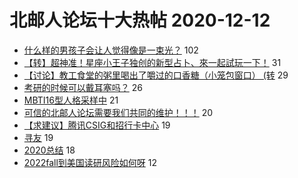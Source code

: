 # 北邮人论坛十大热帖 2020-12-12

- [什么样的男孩子会让人觉得像是一束光？](https://bbs.byr.cn/article/Talking/6246865) 102
- [【转】超神准！星座小王子独创的新型占卜、來一起試玩一下！](https://bbs.byr.cn/article/Constellations/326533) 31
- [【讨论】教工食堂的粥里喝出了嚼过的口香糖（小笼包窗口） (转](https://bbs.byr.cn/article/Food/509629) 29
- [考研的时候可以戴耳塞吗？](https://bbs.byr.cn/article/AimGraduate/1199865) 26
- [MBTI16型人格采样中](https://bbs.byr.cn/article/PsyHealthOnline/55373) 21
- [可信的北邮人论坛需要我们共同的维护！！！](https://bbs.byr.cn/article/Picture/3278381) 20
- [【求建议】腾讯CSIG和招行卡中心](https://bbs.byr.cn/article/Job/2118763) 19
- [寻友](https://bbs.byr.cn/article/Shandong/419764) 19
- [2020总结](https://bbs.byr.cn/article/WorkLife/1157257) 18
- [2022fall到美国读研风险如何呀](https://bbs.byr.cn/article/GoAbroad/373734) 12


